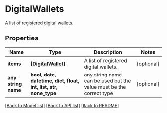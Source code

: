 # DigitalWallets

A list of registered digital wallets.

## Properties
Name | Type | Description | Notes
------------ | ------------- | ------------- | -------------
**items** | [**[DigitalWallet]**](DigitalWallet.md) | A list of registered digital wallets. | [optional] 
**any string name** | **bool, date, datetime, dict, float, int, list, str, none_type** | any string name can be used but the value must be the correct type | [optional]

[[Back to Model list]](../README.md#documentation-for-models) [[Back to API list]](../README.md#documentation-for-api-endpoints) [[Back to README]](../README.md)


